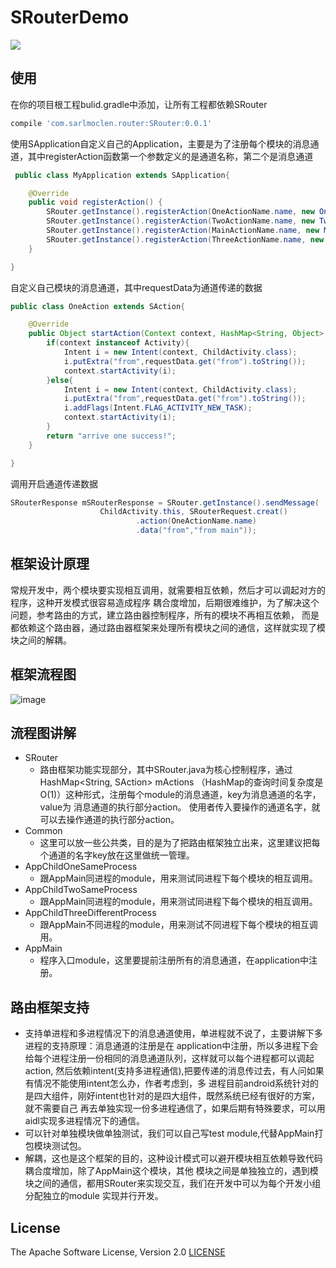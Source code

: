 # SRouterDemo
![](https://img.shields.io/badge/release-0.0.1-brightgreen.svg)
## 使用

在你的项目根工程bulid.gradle中添加，让所有工程都依赖SRouter

```gradle
compile 'com.sarlmoclen.router:SRouter:0.0.1'
```

使用SApplication自定义自己的Application，主要是为了注册每个模块的消息通道，其中registerAction函数第一个参数定义的是通道名称，第二个是消息通道

```java
 public class MyApplication extends SApplication{

    @Override
    public void registerAction() {
        SRouter.getInstance().registerAction(OneActionName.name, new OneAction());
        SRouter.getInstance().registerAction(TwoActionName.name, new TwoAction());
        SRouter.getInstance().registerAction(MainActionName.name, new MainAction());
        SRouter.getInstance().registerAction(ThreeActionName.name, new ThreeAction());
    }

}
 ```
 
自定义自己模块的消息通道，其中requestData为通道传递的数据

```java
public class OneAction extends SAction{

    @Override
    public Object startAction(Context context, HashMap<String, Object> requestData) {
        if(context instanceof Activity){
            Intent i = new Intent(context, ChildActivity.class);
            i.putExtra("from",requestData.get("from").toString());
            context.startActivity(i);
        }else{
            Intent i = new Intent(context, ChildActivity.class);
            i.putExtra("from",requestData.get("from").toString());
            i.addFlags(Intent.FLAG_ACTIVITY_NEW_TASK);
            context.startActivity(i);
        }
        return "arrive one success!";
    }

}
```
 
调用开启通道传递数据

```java
SRouterResponse mSRouterResponse = SRouter.getInstance().sendMessage(
                    ChildActivity.this, SRouterRequest.creat()
                            .action(OneActionName.name)
                            .data("from","from main"));
 ```

## 框架设计原理

常规开发中，两个模块要实现相互调用，就需要相互依赖，然后才可以调起对方的程序，这种开发模式很容易造成程序
耦合度增加，后期很难维护，为了解决这个问题，参考路由的方式，建立路由器控制程序，所有的模块不再相互依赖，
而是都依赖这个路由器，通过路由器框架来处理所有模块之间的通信，这样就实现了模块之间的解耦。

## 框架流程图

![image](https://github.com/sarlmoclen/SRouterDemo/blob/master/1499311950.jpg)

## 流程图讲解
 * SRouter
 	* 路由框架功能实现部分，其中SRouter.java为核心控制程序，通过HashMap<String, SAction> mActions
（HashMap的查询时间复杂度是O(1)）这种形式，注册每个module的消息通道，key为消息通道的名字，value为
消息通道的执行部分action。 使用者传入要操作的通道名字，就可以去操作通道的执行部分action。
 * Common
 	* 这里可以放一些公共类，目的是为了把路由框架独立出来，这里建议把每个通道的名字key放在这里做统一管理。
 * AppChildOneSameProcess
 	* 跟AppMain同进程的module，用来测试同进程下每个模块的相互调用。
 * AppChildTwoSameProcess
 	* 跟AppMain同进程的module，用来测试同进程下每个模块的相互调用。
 * AppChildThreeDifferentProcess
 	* 跟AppMain不同进程的module，用来测试不同进程下每个模块的相互调用。
 * AppMain
 	* 程序入口module，这里要提前注册所有的消息通道，在application中注册。

## 路由框架支持
 * 支持单进程和多进程情况下的消息通道使用，单进程就不说了，主要讲解下多进程的支持原理：消息通道的注册是在
application中注册，所以多进程下会给每个进程注册一份相同的消息通道队列，这样就可以每个进程都可以调起action,
然后依赖intent(支持多进程通信),把要传递的消息传过去，有人问如果有情况不能使用intent怎么办，作者考虑到，多
进程目前android系统针对的是四大组件，刚好intent也针对的是四大组件，既然系统已经有很好的方案，就不需要自己
再去单独实现一份多进程通信了，如果后期有特殊要求，可以用aidl实现多进程情况下的通信。
 * 可以针对单独模块做单独测试，我们可以自己写test module,代替AppMain打包模块测试包。
 * 解耦，这也是这个框架的目的，这种设计模式可以避开模块相互依赖导致代码耦合度增加，除了AppMain这个模块，其他
模块之间是单独独立的，遇到模块之间的通信，都用SRouter来实现交互，我们在开发中可以为每个开发小组分配独立的module
实现并行开发。

## License
The Apache Software License, Version 2.0  [LICENSE](http://www.apache.org/licenses/LICENSE-2.0.txt)
